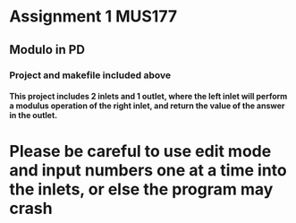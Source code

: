 # Assignment 1 MUS177

## Modulo in PD

### Project and makefile included above

#### This project includes 2 inlets and 1 outlet, where the left inlet will perform a modulus operation of the right inlet, and return the value of the answer in the outlet.


# Please be careful to use edit mode and input numbers one at a time into the inlets, or else the program may crash
